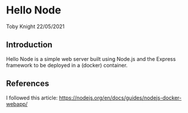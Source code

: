 # Hello Node
Toby Knight
22/05/2021

## Introduction
Hello Node is a simple web server built using Node.js and the Express framework to be deployed in a (docker) container.

## References
I followed this article:
https://nodejs.org/en/docs/guides/nodejs-docker-webapp/


